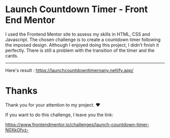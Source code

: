 <h1>Launch Countdown Timer - Front End Mentor</h1>


I used the Frontend Mentor site to assess my skills in HTML, CSS and Javascript.
The chosen challenge is to create a countdown timer following the imposed design.
Although I enjoyed doing this project, I didn't finish it perfectly. There is still a problem with the transition of the timer and the cards.

---

Here's result : https://launchcountdowntimernany.netlify.app/

<h1>Thanks</h1>

Thank you for your attention to my project. :heart:


If you want to do this challenge, I leave you the link:

https://www.frontendmentor.io/challenges/launch-countdown-timer-N0XkGfyz-

